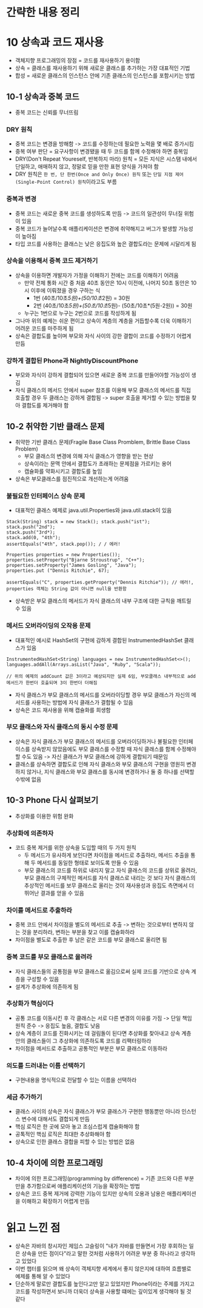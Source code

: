 # 간략한 내용 정리

# 10 상속과 코드 재사용
- 객체지향 프로그래밍의 장점 = 코드를 재사용하기 용이함
- 상속 = 클래스를 재사용하기 위해 새로운 클래스를 추가하는 가장 대표적인 기법
- 합성 = 새로운 클래스의 인스턴스 안에 기존 클래스의 인스턴스를 포함시키는 방법

## 10-1 상속과 중복 코드
- 중복 코드는 신뢰를 무너뜨림

### DRY 원칙
- 중복 코드는 변경을 방해함 -> 코드를 수정하는데 필요한 노력을 몇 배로 증가시킴
- 중복 여부 판단 = 요구사항이 변경됐을 때 두 코드를 함께 수정해야 하면 중복임
- DRY(Don't Repeat Youreself, 반복하지 마라) 원칙 = 모든 지식은 시스탬 내에서 단일하고, 애매하지 않고, 정말로 믿을 만한 표현 양식을 가져야 함
- DRY 원칙은 `한 번, 단 한번(Once and Only Once) 원칙` 또는 `단일 지점 제어(Single-Point Control) 원칙`이라고도 부름

### 중복과 변경
- 중복 코드는 새로운 중복 코드를 생성하도록 만듬 -> 코드의 일관성이 무너질 위험이 있음
- 중복 코드가 늘어날수록 애플리케이션은 변경에 취약해지고 버그가 발생할 가능성이 높아짐
- 타입 코드를 사용하는 클래스는 낮은 응집도와 높은 결합도라는 문제에 시달리게 됨

### 상속을 이용해서 중복 코드 제거하기
- 상속을 이용하면 개발자가 가정을 이해하기 전에는 코드를 이해하기 어려움
    - 만약 전체 통화 시간 중 처음 40초 동안은 10시 이전에, 나머지 50초 동안은 10시 이후에 이뤄졌을 경우 구하는 식
        - 1번 (40초/10초*5원)+(50/10초*2원) = 30원
        - 2번 (40초/10초*5원)+(50초/10초*5원)- (50초/10초*(5원-2원)) = 30원
    - 누구는 1번으로 누구는 2번으로 코드를 작성하게 됨
- 그나마 위의 예제는 쉬운 편이고 상속이 계층의 계층을 거듭할수록 더욱 이해하기 어려운 코드를 마주하게 됨
- 상속은 결합도를 높이며 부모와 자식 사이의 강한 결합이 코드를 수정하기 어렵게 만듬

### 강하게 결합된 Phone과 NightlyDiscountPhone
- 부모와 자식이 강하게 결합되어 있으면 새로운 중복 코드를 만들어야할 가능성이 생김
- 자식 클래스의 메서드 안에서 super 참조를 이용해 부모 클래스의 메서드를 직접 호출할 경우 두 클래스는 강하게 결합됨 -> super 호출을 제거할 수 있는 방법을 찾아 결합도를 제거해야 함

## 10-2 취약한 기반 클래스 문제
- 취약한 기반 클래스 문제(Fragile Base Class Promblem, Brittle Base Class Problem)
    - 부모 클래스의 변경에 의해 자식 클래스가 영향을 받는 현상
    - 상속이라는 문맥 안에서 결합도가 초래하는 문제점을 가르키는 용어
    - 캡슐화를 약화시키고 결합도를 높임
- 상속은 부모클래스를 점진적으로 개선하는게 어려움

### 불필요한 인터페이스 상속 문제
- 대표적인 클래스 예제로 java.util.Properties와 java.util.stack이 있음
```
Stack(String) stack = new Stack(); stack.push("ist");
stack.push("2nd");
stack.push("3rd*);
stack.add(0, "4th");
assertEquals("4th", stack.pop()); / / 에러!

Properties properties = new Properties()); 
properties.setProperty("Bjarne Stroustrup", "C++"); 
properties.setProperty("James Gosling", "Java");
properties.put ("Dennis Ritchie", 67);

assertEquals("C", properties.getProperty("Dennis Ritchie")); // 에러!, properties 객체는 String 값이 아니면 null을 반환함
```
- 상속받은 부모 클래스의 메서드가 자식 클래스의 내부 구조에 대한 규칙을 깨트릴 수 있음

### 메서드 오버라이딩의 오작용 문제
- 대표적인 예시로 HashSet의 구현에 감하게 결합된 InstrumentedHashSet 클래스가 있음
```
InstrumentedHashSet<String) languages = new InstrumentedHashSet<>();
languages.addAll(Arrays.asList("Java", "Ruby", "Scala"));

// 위의 예제의 addCount 값은 3이라고 예상되지만 실제 6임, 부모클래스 내부적으로 add 메서드가 한번더 호출되며 3이 한번더 더해짐
```
- 자식 클래스가 부모 클래스의 메서드를 오버라이딩할 경우 부모 클래스가 자신의 메서드를 사용하는 방법에 자식 클래스가 결합될 수 있음
- 상속은 코드 재사용을 위해 캡슐화를 희생함

### 부모 클래스와 자식 클래스의 동시 수정 문제
- 상속은 자식 클래스가 부모 클래스의 메서드를 오버라이딩하거나 불필요한 인터페이스를 상속받지 않았음에도 부모 클래스를 수정할 때 자식 클래스를 함께 수정해야 할 수도 있음 -> 자신 클래스가 부모 클래스에 강하게 결합되기 때문임
- 클래스를 상속하면 결합도로 인해 자식 클래스와 부모 클래스의 구현을 영원히 변경하지 않거나, 지식 클래스와 부모 클래스를 동시에 변경하거나 둘 중 하나를 선택할 수밖에 없음

## 10-3 Phone 다시 살펴보기
- 추상화를 이용한 위험 완화

### 추상화에 의존하자
- 코드 중복 제거를 위한 상속을 도입할 때의 두 가지 원칙
    - 두 메서드가 유사하게 보인다면 차이점을 메서드로 추출하라, 메서드 추출을 통해 두 메서드를 동일한 형태로 보이도록 만들 수 있음
    - 부모 클래스의 코드를 하위로 내리지 말고 자식 클래스의 코드를 상위로 올려라, 부모 클래스의 구체적인 메서드를 자식 클래스로 내리는 것 보다 자식 클래스의 추상적인 메서드를 보무 클래스로 올리는 것이 재사용성과 응집도 측면에서 더 뛰어난 결과를 얻을 수 있음

### 차이를 메서드로 추출하라
- 중복 코드 안에서 차이점을 별도의 메서드로 추출 -> 변하는 것으로부터 변하지 않는 것을 분리하라, 변하는 부분을 찾고 이를 캡슐화하라
- 차이점을 별도로 추출한 후 남은 같은 코드를 부모 클래스로 올리면 됨

### 중복 코드를 부모 클래스로 올려라
- 자식 클래스들의 공통점을 부모 클래스로 옮김으로써 실제 코드를 기반으로 상속 계층을 구성할 수 있음
- 설계가 추상화에 의존하게 됨

### 추상화가 핵심이다
- 공통 코드를 이동시킨 후 각 클래스는 서로 다른 변경의 이유를 가짐 -> 단일 책임 원칙 준수 -> 응집도 높음, 결합도 낮음
- 상속 계층이 코드를 진화시키는 데 걸림돌이 된다면 추상화를 찾아내고 상속 계층 안의 클래스들이 그 추상화에 의존하도록 코드를 리팩터링하라
- 차이점을 메서드로 추출하고 공통적인 부분은 부모 클래스로 이동하라

### 의도를 드러내는 이름 선택하기
- 구현내용을 명식적으로 전달할 수 있는 이름을 선택하라

### 세금 추가하기
- 클래스 사이의 상속은 자식 클래스가 부모 클래스가 구현한 행동뿐만 아니라 인스턴스 변수에 대해서도 결합되게 만듬
- 핵심 로직은 한 곳에 모아 놓고 조심스럽게 캡슐화해야 함
- 공톡적인 핵심 로직은 최대한 추상화해야 함
- 상속으로 인한 클래스 결합을 피할 수 있는 방법은 없음

## 10-4 차이에 의한 프로그래밍
- 차이에 의한 프로그래밍(programming by difference) = 기존 코드와 다른 부분만을 추가함으로써 애플리케이션의 기능을 확장하는 방법
- 상속은 코드 중복 제거에 강력한 기능이 있지만 상속의 오용과 남용은 애플리케이션을 이해하고 확장하기 어렵게 만듬

# 읽고 느낀 점
- 상속은 자바의 창시자인 제임스 고슬링이 "내가 자바를 만들면서 가장 후회하는 일은 상속을 만든 점이다"라고 말한 것처럼 사용하기 어려운 부분 중 하나라고 생각하고 있었다
- 이번 챕터를 읽으며 왜 상속이 객체지향 세계에서 좋지 않은지에 대하여 흐름별로 예제를 통해 알 수 있었다
- 단순하게 말로만 결합도를 높인다고만 알고 있었지만 Phone이라는 주제를 가지고 코드를 작성하면서 보니까 더욱더 상속을 사용할 떄에는 깊이있게 생각해야 될 것 같다